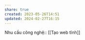 ```yaml
---
share: true
created: 2023-05-26T14:51
updated: 2024-02-27T16:15
---
```

Nhu cầu công nghệ:: [[Tạo web tĩnh]]